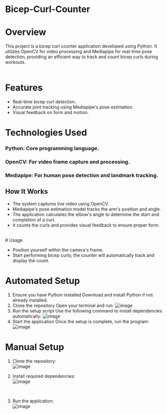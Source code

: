 # Bicep-Curl-Counter

# Overview <br>
This project is a bicep curl counter application developed using Python. It utilizes OpenCV for video processing and Mediapipe for real-time pose detection, providing an efficient way to track and count bicep curls during workouts. <br> <br>

# Features <br>
* Real-time bicep curl detection.
* Accurate joint tracking using Mediapipe's pose estimation.
* Visual feedback on form and motion.<br>

# Technologies Used
### Python: Core programming language.
###  OpenCV: For video frame capture and processing.
### Mediapipe: For human pose detection and landmark tracking.<br>
## How It Works
* The system captures live video using OpenCV.
* Mediapipe's pose estimation model tracks the arm's position and angle.
* The application calculates the elbow's angle to determine the start and completion of a curl.
* It counts the curls and provides visual feedback to ensure proper form.
<br>
# Usage <br>

* Position yourself within the camera's frame.<br>
* Start performing bicep curls; the counter will automatically track and display the count.

# Automated Setup
1) Ensure you have Python installed
Download and install Python if not already installed.
2) Clone the repository
Open your terminal and run:
![image](https://github.com/user-attachments/assets/71cfa273-4668-4127-89ed-29f6cf10ce3a)
3) Run the setup script
Use the following command to install dependencies automatically:
![image](https://github.com/user-attachments/assets/08c538df-1673-48d1-b801-46c91752ddd6)
4) Start the application
Once the setup is complete, run the program:
![image](https://github.com/user-attachments/assets/5defd25f-6002-4065-a9eb-8d05427558c1)

# Manual Setup
1) Clone the repository:
   <br>
![image](https://github.com/user-attachments/assets/2ca25084-d807-4709-95dc-7ecdfb40b9be)

2) Install required dependencies:<br>
![image](https://github.com/user-attachments/assets/cadd5527-db9b-4787-81b5-72e5f9979b11)
<br>

3) Run the application:<br>
![image](https://github.com/user-attachments/assets/8ca8c252-c314-4f9e-b165-cd0b860fc0de)




